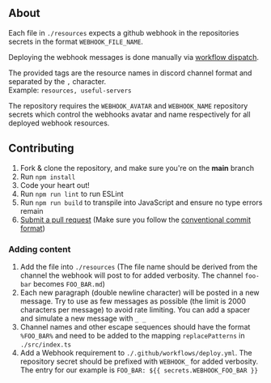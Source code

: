 ## About

Each file in `./resources` expects a github webhook in the repositories secrets in the format `WEBHOOK_FILE_NAME`.

Deploying the webhook messages is done manually via [workflow dispatch](https://github.blog/changelog/2020-07-06-github-actions-manual-triggers-with-workflow_dispatch/).

The provided tags are the resource names in discord channel format and separated by the `,` character.   
Example: `resources, useful-servers` 

The repository requires the `WEBHOOK_AVATAR` and `WEBHOOK_NAME` repository secrets which control the webhooks avatar and name respectively for all deployed webhook resources.

## Contributing

1. Fork & clone the repository, and make sure you're on the **main** branch
2. Run `npm install`
3. Code your heart out!
4. Run `npm run lint` to run ESLint
5. Run `npm run build` to transpile into JavaScript and ensure no type errors remain
6. [Submit a pull request](https://github.com/discordjs/resource-webhooks/compare) (Make sure you follow the [conventional commit format](https://github.com/discordjs/discord.js-next/blob/master/.github/COMMIT_CONVENTION.md))

### Adding content

1. Add the file into `./resources` (The file name should be derived from the channel the webhook will post to for added verbosity. The channel `foo-bar` becomes `FOO_BAR.md`)
2. Each new paragraph (double newline character) will be posted in a new message. Try to use as few messages as possible (the limit is 2000 characters per message) to avoid rate limiting. You can add a spacer and simulate a new message with `_ _`
3. Channel names and other escape sequences should have the format `%FOO_BAR%` and need to be added to the mapping `replacePatterns` in `./src/index.ts`
2. Add a Webhook requirement to `./.github/workflows/deploy.yml`. The repository secret should be prefixed with `WEBHOOK_` for added verbosity. The entry for our example is `FOO_BAR: ${{ secrets.WEBHOOK_FOO_BAR }}`
